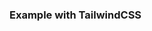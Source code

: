 <docs-decorative-header title="Combobox">
    <!-- TODO: Add a short description about Combobox. -->
</docs-decorative-header>

<docs-pill-row>
  <docs-pill href="https://www.w3.org/WAI/ARIA/apg/patterns/combobox/" title="ARIA pattern"/>
  <!-- TODO: Add a link to the Combobox API reference. -->
</docs-pill-row>


<!-- TODO: Add a top level component preview with code example hidden.

<docs-code-multifile preview themed hideCode path="adev/src/content/examples/aria/src/combobox/app/app.component.ts">
  <docs-code header="app/app.component.html" path="adev/src/content/examples/aria/src/combobox/app/app.component.html"/>
  <docs-code header="app/app.component.ts" path="adev/src/content/examples/aria/src/combobox/app/app.component.ts"/>
  <docs-code header="app/app.component.css" path="adev/src/content/examples/aria/src/combobox/app/app.component.css"/>
</docs-code-multifile>

-->

### Example with TailwindCSS

<!-- TODO: Add more code examples with different styles. -->
